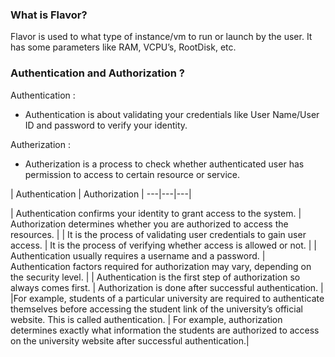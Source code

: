 ### What is Flavor?
Flavor is used to what type of instance/vm to run or launch by the user. It has some parameters like RAM, VCPU’s, RootDisk, etc.

### Authentication and Authorization ?

Authentication : 
* Authentication is about validating your credentials like User Name/User ID and password to verify your identity.

Autherization : 
* Autherization is a process to check whether authenticated user has permission to access to certain resource or service.


| Authentication |	Authorization |
---|---|---|

| Authentication confirms your identity to grant access to the system.	| Authorization determines whether you are authorized to access the resources. |
| It is the process of validating user credentials to gain user access.	| It is the process of verifying whether access is allowed or not. |
| Authentication usually requires a username and a password. | Authentication factors required for authorization may vary, depending on the security level. |
| Authentication is the first step of authorization so always comes first.	| Authorization is done after successful authentication. |
|For example, students of a particular university are required to authenticate themselves before accessing the student link of the university’s official website. This is called authentication.	| For example, authorization determines exactly what information the students are authorized to access on the university website after successful authentication.|
